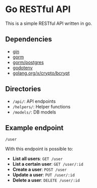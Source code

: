 # Go RESTful API

This is a simple RESTful API written in go.

## Dependencies

- [gin](https://github.com/gin-gonic/gin)
- [gorm](https://pkg.go.dev/gorm.io/gorm)
- [gorm/postgres](https://pkg.go.dev/gorm.io/driver/postgres)
- [godotenv](https://pkg.go.dev/github.com/joho/godotenv)
- [golang.org/x/crypto/bcrypt](https://pkg.go.dev/golang.org/x/crypto/bcrypt)

## Directories

- `/api/`: API endpoints
- `/helpers/`: Helper functions
- `/models/`: DB models

## Example endpoint

`/user`

With this endpoint is possible to:

- **List all users**: `GET /user`
- **List a certain user**: `GET /user/:id`
- **Create a user**: `POST /user`
- **Update a user**: `PUT /user/:id`
- **Delete a user**: `DELETE /user/:id`

